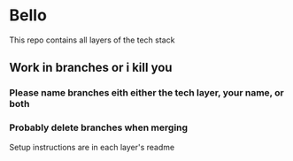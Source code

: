# Bello

This repo contains all layers of the tech stack

## Work in branches or i kill you
### Please name branches eith either the tech layer, your name, or both
### Probably delete branches when merging

Setup instructions are in each layer's readme